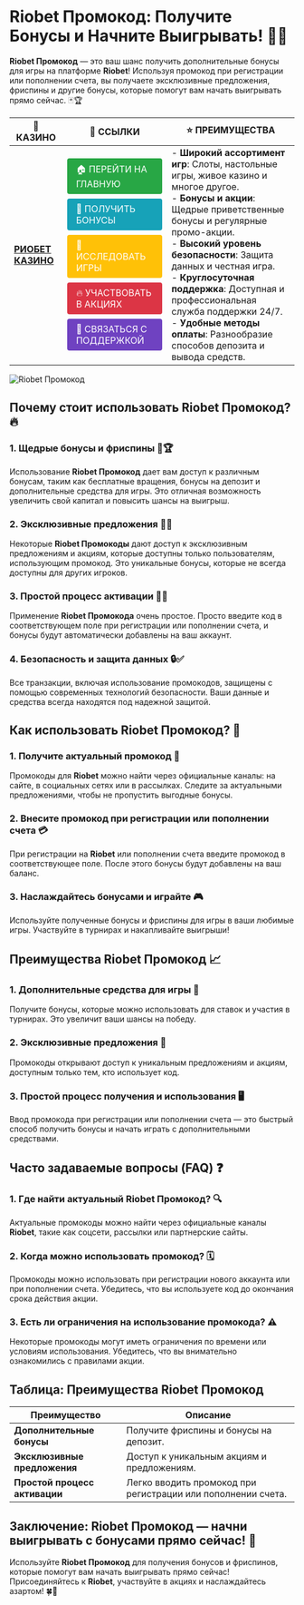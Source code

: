 # **Riobet Промокод: Получите Бонусы и Начните Выигрывать!** 🎰💸

**Riobet Промокод** — это ваш шанс получить дополнительные бонусы для игры на платформе **Riobet**! Используя промокод при регистрации или пополнении счета, вы получаете эксклюзивные предложения, фриспины и другие бонусы, которые помогут вам начать выигрывать прямо сейчас. 🃏🏆

| 🎰 **КАЗИНО**                              | 🔗 **ССЫЛКИ**                                                                                                                                                                                                                                                                                                   | ⭐ **ПРЕИМУЩЕСТВА**                                                                                     |
|--------------------------------------------|----------------------------------------------------------------------------------------------------------------------------------------------------------------------------------------------------------------------------------------------------------------------------------------------------------------|--------------------------------------------------------------------------------------------------------|
| **[РИОБЕТ КАЗИНО](https://brandplay.link/7xBLTPyj)** | <a href="https://brandplay.link/7xBLTPyj" style="display: inline-block; padding: 8px 16px; margin: 4px 0; background-color: #28a745; color: white; text-decoration: none; border-radius: 4px;">🏠 ПЕРЕЙТИ НА ГЛАВНУЮ</a><br> <a href="https://brandplay.link/7xBLTPyj" style="display: inline-block; padding: 8px 16px; margin: 4px 0; background-color: #17a2b8; color: white; text-decoration: none; border-radius: 4px;">🎁 ПОЛУЧИТЬ БОНУСЫ</a><br> <a href="https://brandplay.link/7xBLTPyj" style="display: inline-block; padding: 8px 16px; margin: 4px 0; background-color: #ffc107; color: white; text-decoration: none; border-radius: 4px;">🎲 ИССЛЕДОВАТЬ ИГРЫ</a><br> <a href="https://brandplay.link/7xBLTPyj" style="display: inline-block; padding: 8px 16px; margin: 4px 0; background-color: #dc3545; color: white; text-decoration: none; border-radius: 4px;">🔥 УЧАСТВОВАТЬ В АКЦИЯХ</a><br> <a href="https://brandplay.link/7xBLTPyj" style="display: inline-block; padding: 8px 16px; margin: 4px 0; background-color: #6f42c1; color: white; text-decoration: none; border-radius: 4px;">💬 СВЯЗАТЬСЯ С ПОДДЕРЖКОЙ</a> | - **Широкий ассортимент игр**: Слоты, настольные игры, живое казино и многое другое.<br>- **Бонусы и акции**: Щедрые приветственные бонусы и регулярные промо-акции.<br>- **Высокий уровень безопасности**: Защита данных и честная игра.<br>- **Круглосуточная поддержка**: Доступная и профессиональная служба поддержки 24/7.<br>- **Удобные методы оплаты**: Разнообразие способов депозита и вывода средств. |

![Riobet Промокод](https://avatars.mds.yandex.net/i?id=761c4f42bcdd3eac6fea742c19509810_l-9245471-images-thumbs&n=13)

## Почему стоит использовать **Riobet Промокод**? 🔥

### 1. **Щедрые бонусы и фриспины** 🎁🏆

Использование **Riobet Промокод** дает вам доступ к различным бонусам, таким как бесплатные вращения, бонусы на депозит и дополнительные средства для игры. Это отличная возможность увеличить свой капитал и повысить шансы на выигрыш.

### 2. **Эксклюзивные предложения** 🎉💸

Некоторые **Riobet Промокоды** дают доступ к эксклюзивным предложениям и акциям, которые доступны только пользователям, использующим промокод. Это уникальные бонусы, которые не всегда доступны для других игроков.

### 3. **Простой процесс активации** 📝✅

Применение **Riobet Промокода** очень простое. Просто введите код в соответствующем поле при регистрации или пополнении счета, и бонусы будут автоматически добавлены на ваш аккаунт.

### 4. **Безопасность и защита данных** 🔒✅

Все транзакции, включая использование промокодов, защищены с помощью современных технологий безопасности. Ваши данные и средства всегда находятся под надежной защитой.

## Как использовать **Riobet Промокод**? 🏁

### 1. **Получите актуальный промокод** 🔗

Промокоды для **Riobet** можно найти через официальные каналы: на сайте, в социальных сетях или в рассылках. Следите за актуальными предложениями, чтобы не пропустить выгодные бонусы.

### 2. **Внесите промокод при регистрации или пополнении счета** 💳

При регистрации на **Riobet** или пополнении счета введите промокод в соответствующее поле. После этого бонусы будут добавлены на ваш баланс.

### 3. **Наслаждайтесь бонусами и играйте** 🎮

Используйте полученные бонусы и фриспины для игры в ваши любимые игры. Участвуйте в турнирах и накапливайте выигрыши!

## Преимущества **Riobet Промокод** 📈

### 1. **Дополнительные средства для игры** 🎰

Получите бонусы, которые можно использовать для ставок и участия в турнирах. Это увеличит ваши шансы на победу.

### 2. **Эксклюзивные предложения** 🎁

Промокоды открывают доступ к уникальным предложениям и акциям, доступным только тем, кто использует код.

### 3. **Простой процесс получения и использования** 🖥️

Ввод промокода при регистрации или пополнении счета — это быстрый способ получить бонусы и начать играть с дополнительными средствами.

## Часто задаваемые вопросы (FAQ) ❓

### **1. Где найти актуальный **Riobet Промокод**?** 🔍

Актуальные промокоды можно найти через официальные каналы **Riobet**, такие как соцсети, рассылки или партнерские сайты.

### **2. Когда можно использовать промокод?** 🗓️

Промокоды можно использовать при регистрации нового аккаунта или при пополнении счета. Убедитесь, что вы используете код до окончания срока действия акции.

### **3. Есть ли ограничения на использование промокода?** ⚠️

Некоторые промокоды могут иметь ограничения по времени или условиям использования. Убедитесь, что вы внимательно ознакомились с правилами акции.

## Таблица: Преимущества **Riobet Промокод**

| Преимущество               | Описание                                       |
|----------------------------|------------------------------------------------|
| **Дополнительные бонусы**   | Получите фриспины и бонусы на депозит.         |
| **Эксклюзивные предложения**| Доступ к уникальным акциям и предложениям.     |
| **Простой процесс активации**| Легко вводить промокод при регистрации или пополнении счета. |

## Заключение: **Riobet Промокод** — начни выигрывать с бонусами прямо сейчас! 🎉

Используйте **Riobet Промокод** для получения бонусов и фриспинов, которые помогут вам начать выигрывать прямо сейчас! Присоединяйтесь к **Riobet**, участвуйте в акциях и наслаждайтесь азартом! 🍀🎰

